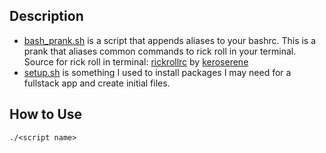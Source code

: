 ## Description
- [bash_prank.sh](https://github.com/LanceSanity/awesome_bash/blob/master/bash_prank.sh) is a script that appends aliases to
your bashrc. This is a prank that aliases common commands to rick roll in your terminal. Source for rick roll in terminal: [rickrollrc](https://github.com/keroserene/rickrollrc) by [keroserene](https://github.com/keroserene)
- [setup.sh](https://github.com/LanceSanity/awesome_bash/blob/master/setup.sh) is something I used to install packages I may need for a fullstack app and create initial files.

## How to Use
`./<script name>`
